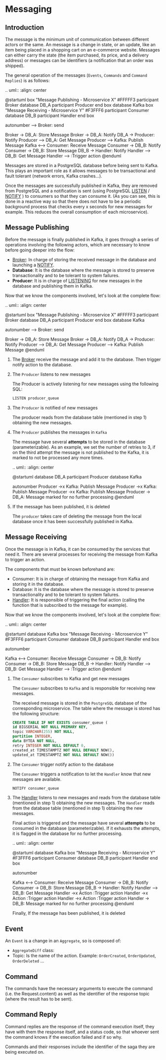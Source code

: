 # Messaging

## Introduction

The message is the minimum unit of communication between different actors or the same. An message is a change in state, 
or an update, like an item being placed in a shopping cart on an e-commerce website.
Messages can either carry the state (the item purchased, its price, and a delivery address) or messages can be identifiers 
(a notification that an order was shipped).

The general operation of the messages (`Events`, `Commands` and `Command Replies`) is as follows:

.. uml::
   :align: center

   @startuml
   box "Message Publishing - Microservice X" #FFFFF3
   participant Broker
   database DB_A
   participant Producer
   end box
   database Kafka
   box "Message Receiving - Microservice Y" #F3FFF6
   participant Consumer
   database DB_B
   participant Handler
   end box
   
   autonumber
   --> Broker: send
   
   Broker -> DB_A: Store Message
   Broker -> DB_A: Notify
   DB_A -> Producer: Notify
   Producer --> DB_A: Get Message
   Producer --> Kafka: Publish Message
   Kafka <--> Consumer: Receive Message
   Consumer -> DB_B: Notify
   Consumer -> DB_B: Store Message
   DB_B -> Handler: Notify
   Handler --> DB_B: Get Message
   Handler --> :Trigger action
   @enduml

Messages are stored in a PostgreSQL database before being sent to Kafka. This plays an important role as it allows
messages to be transactional and fault tolerant (network errors, Kafka crashes...).

Once the messages are successfully published in Kafka, they are removed from PostgreSQL and a notification
is sent (using PostgreSQL [LISTEN](https://www.postgresql.org/docs/9.1/sql-listen.html) / 
[NOTIFY](https://www.postgresql.org/docs/9.1/sql-notify.html) ) to consumers so that they can consume it.
(As you can see, this is done in a reactive way so that there does not have to be
a periodic background process that checks every x seconds for new messages for example. This reduces the overall
consumption of each microservice).

## Message Publishing

Before the message is finally published in Kafka, it goes through a series of operations involving the following actors,
which are necessary to know before going deeper into the flow:
+ [Broker](./transactionality.html#broker): In charge of storing the received message in the database and launching a 
  [NOTIFY](https://www.postgresql.org/docs/9.1/sql-notify.html).
+ **Database**: It is the database where the message is stored to preserve transactionality and to be tolerant to system 
  failures.
+ **Producer**: It is in charge of [LISTENING](https://www.postgresql.org/docs/9.1/sql-listen.html) for new messages in the
  database and publishing them in Kafka.

Now that we know the components involved, let's look at the complete flow:

.. uml::
   :align: center

   @startuml
   box "Message Publishing - Microservice X" #FFFFF3
   participant Broker
   database DB_A
   participant Producer
   end box
   database Kafka
   
   autonumber
   --> Broker: send
   
   Broker -> DB_A: Store Message
   Broker -> DB_A: Notify
   DB_A -> Producer: Notify
   Producer --> DB_A: Get Message
   Producer --> Kafka: Publish Message
   @enduml


1. The [Broker](./transactionality.html#broker) receive the message and add it to the database. Then trigger notify action to the database.

   
2. The `Producer` listens to new messages
   
   The Producer is actively listening for new messages using the following SQL:

   ```SQL
   LISTEN producer_queue
   ```
   
3. The `Producer` is notified of new messages

   The producer reads from the database table (mentioned in step 1) obtaining the new messages.

4. The `Producer` publishes the messages in `Kafka`

   The message have several **attempts** to be stored in the database (parameterizable). As an example, we set the
   number of retries to 3, if on the third attempt the message is not published to the Kafka, it is marked to not be
   processed any more times. 
   
   .. uml::
      :align: center
   
      @startuml
      database DB_A
      participant Producer
      database Kafka
      
      autonumber
      Producer ->x Kafka: Publish Message
      Producer ->x Kafka: Publish Message
      Producer ->x Kafka: Publish Message
      Producer -> DB_A: Message marked for no further processing
      @enduml


5. If the message has been published, it is deleted

   The `producer` takes care of deleting the message from the local database once it has been successfully published in
   Kafka.

## Message Receiving

Once the message is in Kafka, it can be consumed by the services that need it. There are several processes for receiving
the message from Kafka to trigger an action.

The components that must be known beforehand are:
+ Consumer: It is in charge of obtaining the message from Kafka and storing it in the database.
+ Database: It is the database where the message is stored to preserve transactionality and to be tolerant to system 
  failures.
+ [Handler](./transactionality.html#handler): It is responsible of triggering the final action (calling the function that is subscribed to the message 
  for example).

Now that we know the components involved, let's look at the complete flow:

.. uml::
   :align: center

   @startuml
   database Kafka
   box "Message Receiving - Microservice Y" #F3FFF6
   participant Consumer
   database DB_B
   participant Handler
   end box
   
   autonumber

   Kafka <--> Consumer: Receive Message
   Consumer -> DB_B: Notify
   Consumer -> DB_B: Store Message
   DB_B -> Handler: Notify
   Handler --> DB_B: Get Message
   Handler --> :Trigger action
   @enduml
   
1. The `Consumer` subscribes to Kafka and get new messages
   
   The `Consumer` subscribes to `Kafka` and is responsible for receiving new messages.

   The received message is stored in the `PostgreSQL` database of the corresponding microservice.
   The table where the message is stored has the following structure:
   ```SQL
   CREATE TABLE IF NOT EXISTS consumer_queue (
   id BIGSERIAL NOT NULL PRIMARY KEY,
   topic VARCHAR(255) NOT NULL,
   partition INTEGER,
   data BYTEA NOT NULL,
   retry INTEGER NOT NULL DEFAULT 0,
   created_at TIMESTAMPTZ NOT NULL DEFAULT NOW(),
   updated_at TIMESTAMPTZ NOT NULL DEFAULT NOW())
   ```

2. The `Consumer` trigger notify action to the database
   
   The `Consumer` triggers a notification to let the `Handler` know that new messages are available.
   ```SQL
   NOTIFY consumer_queue
   ```
   
3. The [Handler](./transactionality.html#handler) listens to new messages and reads from the database table 
   (mentioned in step 1) obtaining the new messages.
   The `Handler` reads from the database table (mentioned in step 1) obtaining the new messages.
   
   Final action is triggered and the message have several **attempts** to be consumed in the database (parameterizable).
   If it exhausts the attempts, it is flagged in the database for no further processing.
   
   .. uml::
      :align: center
   
      @startuml
      database Kafka
      box "Message Receiving - Microservice Y" #F3FFF6
      participant Consumer
      database DB_B
      participant Handler
      end box
      
      autonumber
   
      Kafka <--> Consumer: Receive Message
      Consumer -> DB_B: Notify
      Consumer -> DB_B: Store Message
      DB_B -> Handler: Notify
      Handler --> DB_B: Get Message
      Handler ->x Action :Trigger action
      Handler ->x Action :Trigger action
      Handler ->x Action :Trigger action
      Handler -> DB_B: Message marked for no further processing
      @enduml

   Finally, If the message has been published, it is deleted


## Event
An `Event` is a change in an `Aggregate`, so is composed of:
+ `AggregateDiff` class:
+ Topic: Is the name of the action. Example: `OrderCreated`, `OrderUpdated`, `OrderDeleted` ...

## Command
The commands have the necessary arguments to execute the command (i.e. the Request.content) as well as the identifier 
of the response topic (where the result has to be sent).

## Command Reply
Command replies are the response of the command execution itself, they have with them the response itself, and a status
code, so that whoever sent the command knows if the execution failed and if so why.

Commands and their responses include the identifier of the saga they are being executed on.
